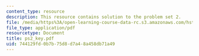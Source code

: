```yaml
---
content_type: resource
description: This resource contains solution to the problem set 2.
file: /media/https%3A/open-learning-course-data-rc.s3.amazonaws.com/hst-161-molecular-biology-and-genetics-in-modern-medicine-fall-2007/744129fd0b7b75d8d7a48a458db71a49_ps2_key.pdf
file_type: application/pdf
resourcetype: Document
title: ps2_key.pdf
uid: 744129fd-0b7b-75d8-d7a4-8a458db71a49
---
```

